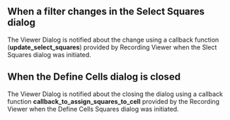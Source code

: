 ## When a filter changes in the Select Squares dialog

The Viewer Dialog is notified about the change using a callback function (**update_select_squares**) provided 
by Recording Viewer when the Slect Squares dialog was initiated.

## When the Define Cells dialog is closed

The Viewer Dialog is notified about the closing the dialog using a callback function 
**callback_to_assign_squares_to_cell** provided by the Recording Viewer when the Define Cells Squares dialog was 
initiated.